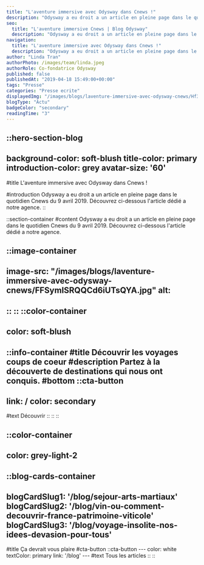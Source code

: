 ```yaml
---
title: "L'aventure immersive avec Odysway dans Cnews !"
description: "Odysway a eu droit a un article en pleine page dans le quotidien Cnews du 9 avril 2019. Découvrez ci-dessous l'article dédié a notre agence."
seo:
  title: "L'aventure immersive Cnews | Blog Odysway"
  description: "Odysway a eu droit a un article en pleine page dans le quotidien Cnews du 9 avril 2019. Découvrez ci-dessous l'article dédié"
navigation:
  title: "L'aventure immersive avec Odysway dans Cnews !"
  description: "Odysway a eu droit a un article en pleine page dans le quotidien Cnews du 9 avril 2019. Découvrez ci-dessous l'article dédié a notre agence."
author: "Linda Tran"
authorPhoto: /images/team/linda.jpeg
authorRole: Co-fondatrice Odysway
published: false
publishedAt: "2019-04-18 15:49:00+00:00"
tags: "Presse"
categories: "Presse ecrite"
displayedImg: "/images/blogs/laventure-immersive-avec-odysway-cnews/Hf3IYFVZSiqEaebxUWtl.jpg"
blogType: "Actu"
badgeColor: "secondary"
readingTime: "3"
---
```


::hero-section-blog
---
background-color: soft-blush
title-color: primary
introduction-color: grey
avatar-size: '60'
---
#title
L'aventure immersive avec Odysway dans Cnews !

#introduction
Odysway a eu droit a un article en pleine page dans le quotidien Cnews du 9 avril 2019. Découvrez ci-dessous l'article dédié a notre agence.
::

::section-container
#content
Odysway a eu droit a un article en pleine page dans le quotidien Cnews du 9 avril 2019. Découvrez ci-dessous l'article dédié a notre agence.

  
  

::image-container
---
image-src: "/images/blogs/laventure-immersive-avec-odysway-cnews/FFSymISRQQCd6iUTsQYA.jpg"
alt: 
---
::
::
::color-container
---
color: soft-blush
---
  ::info-container
  #title
  Découvrir les voyages coups de coeur
  #description
  Partez à la découverte de destinations qui nous ont conquis.
  #bottom
  ::cta-button
  ---
  link: /
  color: secondary
  ---
  #text
  Découvrir
  ::
  ::
::

::color-container
---
color: grey-light-2
---
  ::blog-cards-container
  ---
  blogCardSlug1: '/blog/sejour-arts-martiaux' 
  blogCardSlug2: '/blog/vin-ou-comment-decouvrir-france-patrimoine-viticole' 
  blogCardSlug3: '/blog/voyage-insolite-nos-idees-devasion-pour-tous' 
  ---
  #title
  Ça devrait vous plaire
  #cta-button
    ::cta-button
    ---
    color: white
    textColor: primary
    link: '/blog'
    ---
    #text
    Tous les  articles
    ::
  ::
